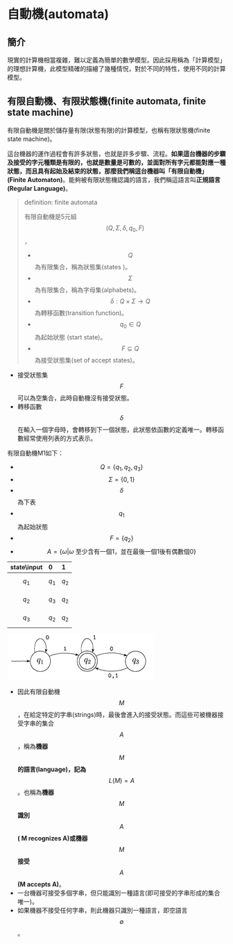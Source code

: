 # 自動機\(automata\)

## 簡介

現實的計算機相當複雜，難以定義為簡單的數學模型。因此採用稱為「計算模型」的理想計算機，此模型精確的描繪了幾種情怳，對於不同的特性，使用不同的計算模型。

## 有限自動機、有限狀態機\(finite automata, finite state machine\)

有限自動機是關於儲存量有限\(狀態有限\)的計算模型，也稱有限狀態機\(finite state machine\)。

這台機器的運作過程會有許多狀態，也就是許多步驟、流程。**如果這台機器的步驟及接受的字元種類是有限的，也就是數量是可數的，並面對所有字元都能對應一種狀態，而且具有起始及結束的狀態，那麼我們稱這台機器叫「有限自動機」\(Finite Automaton\)**。能夠被有限狀態機認識的語言，我們稱這語言叫**正規語言 \(Regular Language\)**。

> definition: finite automata
>
> 有限自動機是5元組 $$(Q, \Sigma, \delta, q_0, F)$$ ，
>
> * $$Q$$為有限集合，稱為狀態集\(states \)。
> * $$\Sigma$$為有限集合，稱為字母集\(alphabets\)。
> * $$\delta: Q \times \Sigma \rightarrow Q$$為轉移函數\(transition function\)。
> * $$q_0 \in Q$$為起始狀態 \(start state\)。
> * $$F \subseteq Q$$為接受狀態集\(set of accept states\)。

* 接受狀態集$$F$$可以為空集合，此時自動機沒有接受狀態。
* 轉移函數$$\delta$$在輸入一個字母時，會轉移到下一個狀態，此狀態依函數的定義唯一。轉移函數經常使用列表的方式表示。

有限自動機M1如下：

* $$Q=\{q_1, q_2, q_3 \}$$
* $$\Sigma=\{0,1\}$$
* $$\delta$$為下表
* $$q_1$$為起始狀態
* $$F=\{q_2\}$$
* $$A = \{ \omega \vert \omega \text{ 至少含有一個1，並在最後一個1後有偶數個0}\}$$

| state\input | 0 | 1 |
| :--- | :--- | :--- |
| $$q_1$$ | $$q_1$$ | $$q_2$$ |
| $$q_2$$ | $$q_3$$ | $$q_2$$ |
| $$q_3$$ | $$q_2$$ | $$q_2$$ |

![&#x6709;&#x9650;&#x81EA;&#x52D5;&#x6A5F;M1](../.gitbook/assets/finite_automata_m1-min.png)

* 因此有限自動機$$M$$，在給定特定的字串\(strings\)時，最後會進入的接受狀態。而這些可被機器接受字串的集合$$A$$，稱為**機器**$$M$$**的語言\(language\)，記為**$$L(M)=A$$。也稱為**機器**$$M$$**識別**$$A$$**\( M recognizes A\)或機器**$$M$$**接受**$$A$$ **\(M accepts A\)**。
* 一台機器可接受多個字串，但只能識別一種語言\(即可接受的字串形成的集合唯一\)。
* 如果機器不接受任何字串，則此機器只識別一種語言，即空語言$$\emptyset$$。



